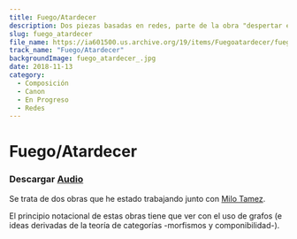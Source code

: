 ```yaml
---
title: Fuego/Atardecer
description: Dos piezas basadas en redes, parte de la obra "despertar en un sitio sagrado sagrado"
slug: fuego_atardecer
file_name: https://ia601500.us.archive.org/19/items/Fuegoatardecer/fuego%3Aatardecer.mp3
track_name: "Fuego/Atardecer"
backgroundImage: fuego_atardecer_.jpg
date: 2018-11-13
category:
  - Composición
  - Canon
  - En Progreso
  - Redes
---
```


# Fuego/Atardecer


### Descargar <a href='https://archive.org/details/Fuegoatardecer' target='_blank'>Audio</a>

Se trata de dos obras que he estado trabajando junto con [Milo Tamez](https://www.milotamez.com.mx/).

El principio notacional de estas obras tiene que ver con el uso de grafos (e ideas derivadas de la teoría de categorías -morfismos y componibilidad-).
